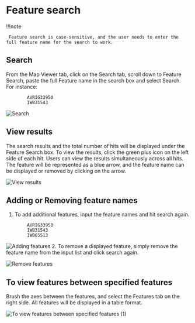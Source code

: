 # Feature search
 
!!!note

     Feature search is case-sensitive, and the user needs to enter the full feature name for the search to work.

## Search
 
From the Map Viewer tab, click on the Search tab, scroll down to Feature Search, paste the full Feature name in the search box and select Search. For instance:
```
        AVRIG33950
        IWB31543  
```

![Search](https://github.com/user-attachments/assets/478b157c-f607-4f3e-8116-36fa04e0f1b7)

## View results
 
The search results and the total number of hits will be displayed under the Feature Search box. To view the results, click the green plus icon on the left side of each hit. Users can view the results simultaneously across all hits. The feature will be represented as a blue arrow, and the feature name can be displayed or removed by clicking on the arrow.  

![View results](https://github.com/user-attachments/assets/ab590a89-de94-45b7-867c-0724b682b592)

## Adding or Removing feature names
 
1. To add additional features, input the feature names and hit search again.

```
        AVRIG33950
        IWB31543
        IWB65513 
```

![Adding features](https://github.com/user-attachments/assets/ab9e781f-a8fa-474e-bc9d-2c17bbd775d1)
2. To remove a displayed feature, simply remove the feature name from the input list and click search again.

![Remove features](https://github.com/user-attachments/assets/58283bca-355b-4ee0-84e1-19dfefa6526d)

## To view features between specified features

Brush the axes between the features, and select the Features tab on the right side. All features will be displayed in a table format.

![To view features between specified features (1)](https://github.com/user-attachments/assets/3aff178b-6817-46b2-a299-678cf7d25a31)
